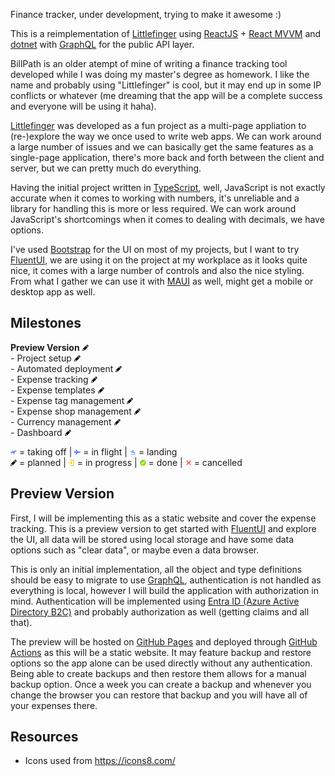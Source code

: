 Finance tracker, under development, trying to make it awesome :)

This is a reimplementation of [Littlefinger](https://github.com/Andrei15193/Littlefinger) using [ReactJS](https://react.dev/) + [React MVVM](https://www.npmjs.com/package/react-model-view-viewmodel) and [dotnet](https://dotnet.microsoft.com/) with [GraphQL](https://graphql.org/) for the public API layer.

BillPath is an older atempt of mine of writing a finance tracking tool developed while I was doing my master's degree as homework. I like the name and probably using "Littlefinger" is cool, but it may end up in some IP conflicts or whatever (me dreaming that the app will be a complete success and everyone will be using it haha).

[Littlefinger](https://github.com/Andrei15193/Littlefinger) was developed as a fun project as a multi-page appliation to (re-)explore the way we once used to write web apps. We can work around a large number of issues and we can basically get the same features as a single-page application, there's more back and forth between the client and server, but we can pretty much do everything.

Having the initial project written in [TypeScript](https://www.typescriptlang.org/), well, JavaScript is not exactly accurate when it comes to working with numbers, it's unreliable and a library for handling this is more or less required. We can work around JavaScript's shortcomings when it comes to dealing with decimals, we have options.

I've used [Bootstrap](https://getbootstrap.com/) for the UI on most of my projects, but I want to try [FluentUI](https://developer.microsoft.com/fluentui), we are using it on the project at my workplace as it looks quite nice, it comes with a large number of controls and also the nice styling. From what I gather we can use it with [MAUI](https://dotnet.microsoft.com/apps/maui) as well, might get a mobile or desktop app as well.

## Milestones

**Preview Version** ![planned](./assets/planned.png)  
\- Project setup ![planned](./assets/planned.png)  
\- Automated deployment ![planned](./assets/planned.png)  
\- Expense tracking ![planned](./assets/planned.png)  
\- Expense templates ![planned](./assets/planned.png)  
\- Expense tag management ![planned](./assets/planned.png)  
\- Expense shop management ![planned](./assets/planned.png)  
\- Currency management ![planned](./assets/planned.png)  
\- Dashboard ![planned](./assets/planned.png)

![taking off](./assets/taking-off.png) = taking off
| ![in flight](./assets/in-flight.png) = in flight
| ![landing](./assets/landing.png) = landing  
![planned](./assets/planned.png) = planned
| ![in-progress](./assets/in-progress.png) = in progress
| ![done](./assets/done.png) = done
| ![cancelled](./assets/cancelled.png) = cancelled

## Preview Version

First, I will be implementing this as a static website and cover the expense tracking. This is a preview version to get started with [FluentUI](https://developer.microsoft.com/fluentui) and explore the UI, all data will be stored using local storage and have some data options such as "clear data", or maybe even a data browser.

This is only an initial implementation, all the object and type definitions should be easy to migrate to use [GraphQL](https://graphql.org/), authentication is not handled as everything is local, however I will build the application with authorization in mind. Authentication will be implemented using [Entra ID (Azure Active Directory B2C)](https://learn.microsoft.com/azure/active-directory-b2c/) and probably authorization as well (getting claims and all that).

The preview will be hosted on [GitHub Pages](https://pages.github.com/) and deployed through [GitHub Actions](https://docs.github.com/actions) as this will be a static website. It may feature backup and restore options so the app alone can be used directly without any authentication. Being able to create backups and then restore them allows for a manual backup option. Once a week you can create a backup and whenever you change the browser you can restore that backup and you will have all of your expenses there.

## Resources

* Icons used from https://icons8.com/